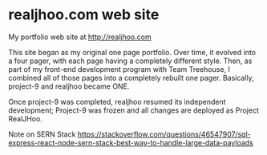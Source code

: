 # realjhoo.com web site
 My portfolio web site at http://realjhoo.com 
 
 This site began as my original one page portfolio. Over time, it evolved into a four pager, with each page having a completely different style. Then, as part of my front-end development program with Team Treehouse, I combined all of those pages into a completely rebuilt one pager. Basically, project-9 and realjhoo became ONE. 
 
 Once project-9 was completed, realjhoo resumed its independent development; Project-9 was frozen and all changes are deployed as Project RealJHoo.


Note on SERN Stack
https://stackoverflow.com/questions/46547907/sql-express-react-node-sern-stack-best-way-to-handle-large-data-payloads